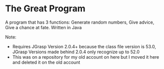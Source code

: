 # The Great Program
A program that has 3 functions: Generate random numbers, Give advice, Give a chance at fate. Written in Java

Note: 
- Requires JGrasp Version 2.0.4+ because the class file version is 53.0, JGrasp Versions made behind 2.0.4 only recognize up to 52.0
- This was on a repository for my old account on here but I moved it here and deleted it on the old account
